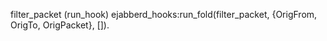 filter_packet (run_hook)
ejabberd_hooks:run_fold(filter_packet, {OrigFrom, OrigTo, OrigPacket}, []).
